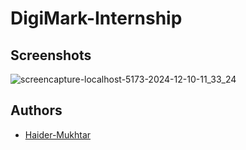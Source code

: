 # DigiMark-Internship

## Screenshots

![screencapture-localhost-5173-2024-12-10-11_33_24](https://github.com/user-attachments/assets/7db1e239-6b91-4549-ab69-34a255914199)


## Authors

- [Haider-Mukhtar](https://github.com/Haider-Mukhtar)
